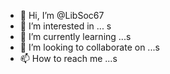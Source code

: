 - 👋 Hi, I’m @LibSoc67
- 👀 I’m interested in ... s
- 🌱 I’m currently learning ...s
- 💞️ I’m looking to collaborate on ...s
- 📫 How to reach me ...s

<!---
LibSoc67/LibSoc67 is a ✨ special ✨ repository because its `README.md` (this file) appears on your GitHub profile.
You can click the Preview link to take a look at your changes.
--->
